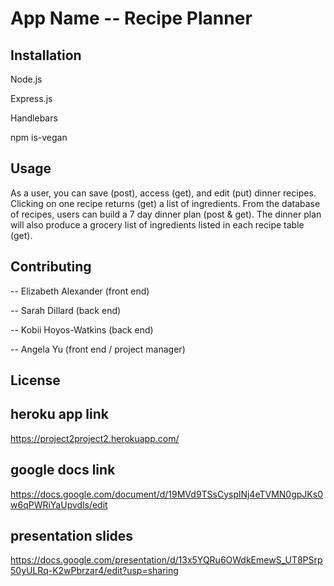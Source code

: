 # App Name -- Recipe Planner

## Installation
Node.js

Express.js

Handlebars

npm is-vegan

## Usage
As a user, you can save (post), access (get), and edit (put) dinner recipes. Clicking on one recipe returns (get) a list of ingredients. From the database of recipes, users can build a 7 day dinner plan (post & get). The dinner plan will also produce a grocery list of ingredients listed in each recipe table (get). 

## Contributing
-- Elizabeth Alexander (front end)

-- Sarah Dillard (back end)

-- Kobii Hoyos-Watkins (back end)

-- Angela Yu (front end / project manager)


## License

## heroku app link
https://project2project2.herokuapp.com/

## google docs link
https://docs.google.com/document/d/19MVd9TSsCysplNj4eTVMN0gpJKs0w6qPWRiYaUpvdls/edit

## presentation slides
https://docs.google.com/presentation/d/13x5YQRu6OWdkEmewS_UT8PSrp50yULRq-K2wPbrzar4/edit?usp=sharing
